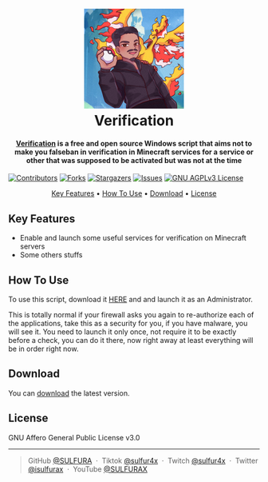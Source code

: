 ## 
<h1 align="center">
  <br>
  <a href="https://github.com/SULFURA/Verification"><img src="https://raw.githubusercontent.com/SULFURA/Verification/main/files/Logo.png" alt="Verification" width="200"></a>
  <br>
  Verification
  <br>
</h1>

<h4 align="center"><a href="https://github.com/SULFURA/Verification/releases/latest" target="_blank">Verification</a> is a free and open source Windows script that aims not to make you falseban in verification in Minecraft services for a service or other that was supposed to be activated but was not at the time </h4>

[![Contributors][contributors-shield]][contributors-url]
[![Forks][forks-shield]][forks-url]
[![Stargazers][stars-shield]][stars-url]
[![Issues][issues-shield]][issues-url]
[![GNU AGPLv3 License][license-shield]][license-url]

<p align="center">
  <a href="#key-features">Key Features</a> •
  <a href="#how-to-use">How To Use</a> •
  <a href="#download">Download</a> •
  <a href="#license">License</a>
</p>

## Key Features

* Enable and launch some useful services for verification on Minecraft servers
* Some others stuffs

## How To Use

To use this script, download it <a href="https://github.com/SULFURA/Verification/releases/latest" target="_blank">HERE</a> and and launch it as an Administrator.

This is totally normal if your firewall asks you again to re-authorize each of the applications, take this as a security for you, if you have malware, you will see it.
You need to launch it only once, not require it to be exactly before a check, you can do it there, now right away at least everything will be in order right now.

## Download

You can [download](https://github.com/SULFURA/Verification/releases/latest) the latest version.

## License

GNU Affero General Public License v3.0

---

> GitHub [@SULFURA](https://github.com/SULFURA) &nbsp;&middot;&nbsp;
> Tiktok [@sulfur4x](https://www.tiktok.com/@sulfur4x) &nbsp;&middot;&nbsp;
> Twitch [@sulfur4x](https://www.twitch.tv/sulfur4x) &nbsp;&middot;&nbsp;
> Twitter [@isulfurax](https://twitter.com/isulfurax) &nbsp;&middot;&nbsp;
> YouTube [@SULFURAX](https://youtube.com/SULFURAX)

<!-- MARKDOWN LINKS & IMAGES -->
<!-- https://www.markdownguide.org/basic-syntax/#reference-style-links -->
[contributors-shield]: https://img.shields.io/github/contributors/SULFURA/Verification.svg?style=for-the-badge
[contributors-url]: https://github.com/SULFURA/Verification/graphs/contributors
[forks-shield]: https://img.shields.io/github/forks/SULFURA/Verification.svg?style=for-the-badge
[forks-url]: https://github.com/SULFURA/Verification/network/members
[stars-shield]: https://img.shields.io/github/stars/SULFURA/Verification.svg?style=for-the-badge
[stars-url]: https://github.com/SULFURA/Verification/stargazers
[issues-shield]: https://img.shields.io/github/issues/SULFURA/Verification.svg?style=for-the-badge
[issues-url]: https://github.com/SULFURA/Verification/issues
[license-shield]: https://img.shields.io/github/license/SULFURA/Verification.svg?style=for-the-badge
[license-url]: https://github.com/SULFURA/Verification/blob/main/LICENCE.md

